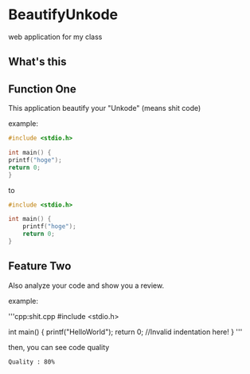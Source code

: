 # BeautifyUnkode

web application for my class

## What's this

## Function One

This application beautify your "Unkode" (means shit code)

example:

```cpp:shit.cpp
#include <stdio.h>

int main() {
printf("hoge");
return 0;
}
```

to

```cpp:beauty.cpp
#include <stdio.h>

int main() {
    printf("hoge");
    return 0;
}
```


## Feature Two

Also analyze your code and show you a review.

example:

'''cpp:shit.cpp
#include <stdio.h>

int main() {
    printf("HelloWorld");
      return 0;    //Invalid indentation here!
}
'''

then, you can see code quality

```text:result.txt
Quality : 80%
```

